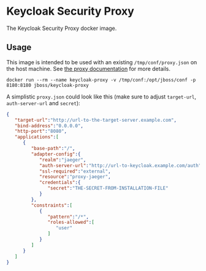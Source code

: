 # Keycloak Security Proxy

The Keycloak Security Proxy docker image.

## Usage

This image is intended to be used with an existing `/tmp/conf/proxy.json` on the host machine. 
See [the proxy documentation](https://www.keycloak.org/docs/3.3/server_installation/topics/proxy.html) 
for more details.

    docker run --rm --name keycloak-proxy -v /tmp/conf:/opt/jboss/conf -p 8180:8180 jboss/keycloak-proxy

A simplistic `proxy.json` could look like this (make sure to adjust `target-url`, `auth-server-url` and `secret`):

```json
{
   "target-url":"http://url-to-the-target-server.example.com",
   "bind-address":"0.0.0.0",
   "http-port":"8080",
   "applications":[
      {
         "base-path":"/",
         "adapter-config":{
            "realm":"jaeger",
            "auth-server-url":"http://url-to-keycloak.example.com/auth",
            "ssl-required":"external",
            "resource":"proxy-jaeger",
            "credentials":{
               "secret":"THE-SECRET-FROM-INSTALLATION-FILE"
            }
         },
         "constraints":[
            {
               "pattern":"/*",
               "roles-allowed":[
                  "user"
               ]
            }
         ]
      }
   ]
}
```
